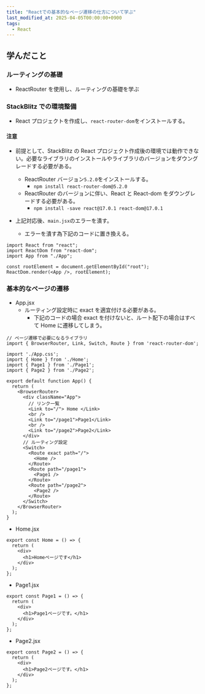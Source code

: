 ```yaml
---
title: "Reactでの基本的なページ遷移の仕方について学ぶ"
last_modified_at: 2025-04-05T00:00:00+0900
tags:
  - React
---
```


## 学んだこと

### ルーティングの基礎

- ReactRouter を使用し、ルーティングの基礎を学ぶ

### StackBlitz での環境整備

- React プロジェクトを作成し、`react-router-dom`をインストールする。

#### 注意

- 前提として、StackBlitz の React プロジェクト作成後の環境では動作できない。必要なライブラリのインストールやライブラリのバージョンをダウングレードする必要がある。

  - ReactRouter バージョン`5.2.0`をインストールする。
    - `npm install react-router-dom@5.2.0`
  - ReactRouter のバージョンに伴い、React と React-dom をダウングレードする必要がある。
    - `npm install -save react@17.0.1 react-dom@17.0.1`

- 上記対応後、`main.jsx`のエラーを潰す。
  - エラーを潰す為下記のコードに置き換える。

```
import React from "react";
import ReactDom from "react-dom";
import App from "./App";

const rootElement = document.getElementById("root");
ReactDom.render(<App />, rootElement);
```

### 基本的なページの遷移

- App.jsx
  - ルーティング設定時に exact を適宜付ける必要がある。
    - 下記のコードの場合 exact を付けないと、ルート配下の場合はすべて Home に遷移してしまう。

```
// ページ遷移で必要になるライブラリ
import { BrowserRouter, Link, Switch, Route } from 'react-router-dom';

import './App.css';
import { Home } from './Home';
import { Page1 } from './Page1';
import { Page2 } from './Page2';

export default function App() {
  return (
    <BrowserRouter>
      <div className="App">
        // リンク一覧
        <Link to="/"> Home </Link>
        <br />
        <Link to="/page1">Page1</Link>
        <br />
        <Link to="/page2">Page2</Link>
      </div>
      // ルーティング設定
      <Switch>
        <Route exact path="/">
          <Home />
        </Route>
        <Route path="/page1">
          <Page1 />
        </Route>
        <Route path="/page2">
          <Page2 />
        </Route>
      </Switch>
    </BrowserRouter>
  );
}
```

- Home.jsx

```
export const Home = () => {
  return (
    <div>
      <h1>Homeページです</h1>
    </div>
  );
};

```

- Page1.jsx

```
export const Page1 = () => {
  return (
    <div>
      <h1>Page1ページです。</h1>
    </div>
  );
};

```

- Page2.jsx

```
export const Page2 = () => {
  return (
    <div>
      <h1>Page2ページです。</h1>
    </div>
  );
};
```
